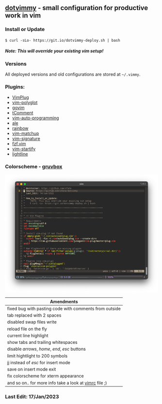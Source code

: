 ## [dotvimmy](https://github.com/sfate/dotvimmy) - small configuration for productive work in vim

### Install or Update
`$ curl -sLo- https://git.io/dotvimmy-deploy.sh | bash`
##### *Note*: This will override your existing vim setup!

### Versions
All deployed versions and old configurations are stored at `~/.vimmy`.

### Plugins:
* [VimPlug](https://github.com/junegunn/vim-plug)
* [vim-polyglot](https://github.com/sheerun/vim-polyglot)
* [govim](https://github.com/govim/govim)
* [tComment](https://github.com/vim-scripts/tComment)
* [vim-auto-programming](https://github.com/sfate/vim-auto-programming)
* [ale](https://github.com/dense-analysis/ale)
* [rainbow](https://github.com/luochen1990/rainbow)
* [vim-matchup](https://github.com/andymass/vim-matchup)
* [vim-signature](https://github.com/kshenoy/vim-signature)
* [fzf.vim](https://github.com/junegunn/fzf.vim)
* [vim-startify](https://github.com/mhinz/vim-startify)
* [lightline](https://github.com/itchyny/lightline.vim)

### Colorscheme - [gruvbox](https://github.com/morhetz/gruvbox)
![Colorscheme preview](/preview.png)

|Amendments|
|---|
|fixed bug with pasting code with comments from outside|
|tab replaced with 2 spaces|
|disabled swap files write|
|reload file on the fly|
|current line highlight|
|show tabs and trailing whitespaces|
|disable *arrows*, *home*, *end*, *esc* buttons|
|limit hightlight to 200 symbols|
|jj instead of *esc* for insert mode|
|save on insert mode exit|
|fix colorscheme for xterm appearance|
|and so on.. for more info take a look at [vimrc](https://github.com/sfate/dotvimmy/blob/master/vimrc) file ;)|

### Last Edit: 17/Jan/2023

